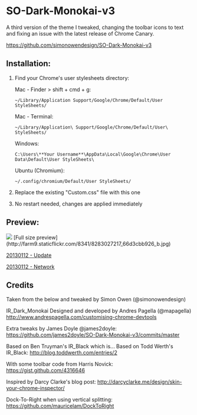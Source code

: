 # SO-Dark-Monokai-v3

A third version of the theme I tweaked, changing the toolbar icons to text and fixing an issue with the latest release of Chrome Canary.

https://github.com/simonowendesign/SO-Dark-Monokai-v3


## Installation:

1. Find your Chrome's user stylesheets directory:

	Mac - Finder > shift + cmd + g:

	`~/Library/Application Support/Google/Chrome/Default/User StyleSheets/`

	Mac - Terminal:

	`~/Library/Application\ Support/Google/Chrome/Default/User\ StyleSheets/`

	Windows:

	`C:\Users\**Your Username**\AppData\Local\Google\Chrome\User Data\Default\User StyleSheets\`

	Ubuntu (Chromium):

	`~/.config/chromium/Default/User StyleSheets/`



2. Replace the existing "Custom.css" file with this one

3. No restart needed, changes are applied immediately


## Preview:
<img src="http://farm9.staticflickr.com/8341/8283027217_66d3cbb926_b.jpg">
[Full size preview](http://farm9.staticflickr.com/8341/8283027217_66d3cbb926_b.jpg)

[20130112 - Update](http://farm9.staticflickr.com/8196/8373203286_039e3a07fb_o.png)

[20130112 - Network](http://cl.ly/M8RM)


## Credits

Taken from the below and tweaked by Simon Owen (@simonowendesign)

IR_Dark_Monokai
Designed and developed by Andres Pagella (@mapagella)
http://www.andrespagella.com/customising-chrome-devtools

Extra tweaks by James Doyle @james2doyle:
https://github.com/james2doyle/SO-Dark-Monokai-v3/commits/master

Based on Ben Truyman's IR_Black
which is...
Based on Todd Werth's IR_Black:
http://blog.toddwerth.com/entries/2

With some toolbar code from Harris Novick:
https://gist.github.com/4316646

Inspired by Darcy Clarke's blog post:
http://darcyclarke.me/design/skin-your-chrome-inspector/

Dock-To-Right when using vertical splitting:
https://github.com/mauricelam/DockToRight
